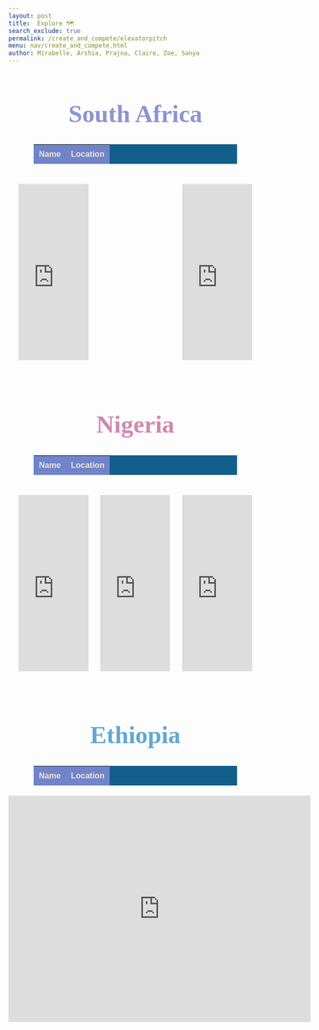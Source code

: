 ```yaml
---
layout: post
title:  Explore 🗺️
search_exclude: true
permalink: /create_and_compete/elevatorpitch
menu: nav/create_and_compete.html
author: Mirabelle, Arshia, Prajna, Claire, Zoe, Sanya
---
```


<!-- HTML table fragment for page -->
 <style>
    /* Table container styles */
    table {
      width: 80%;
      margin: 20px auto;
      border-collapse: collapse;
      background-color:rgb(115, 110, 215); /* Brown background */
      color: #F4E1D2; /* Light sand text color */
      font-family: "Ubuntu", sans-serif; /* African-inspired font */
      font-size: 16px;
      border: 2px solidrgb(95, 115, 203); /* Dark brown border */
    }

    /* Table header styles */
    th {
      background-color:rgb(181, 80, 116); /* Darker brown for header */
      color: #F4E1D2; /* Light text */
      padding: 10px;
      text-align: center;
      border: 2px solidrgb(179, 65, 70);
    }

    /* Table body styles */
    td {
      padding: 10px;
      text-align: center;
      border: 1px solidrgb(118, 112, 198); /* Border for table cells */
    }

    /* Zebra stripes effect */
    tr:nth-child(even) {
      background-color:rgb(212, 154, 231); /* Medium brown for even rows */
    }

    tr:nth-child(odd) {
      background-color:rgb(19, 79, 139); /* Base brown for odd rows */
    }

    /* Hover effect */
    tr:hover {
      background-color:rgb(140, 173, 210); /* Sand color */
      color:rgb(167, 187, 183); /* Dark brown text */
    }
</style>

<center>
<h1 style="
    color:rgb(140, 148, 210); /* Light brown (Tan) */
    font-family: 'Comic Sans MS', 'Brush Script MT', cursive; /* Fun and playful font */
    font-size: 3.5em; /* Adjusted size for emphasis */
">
    South Africa
</h1>
</center>

<table id="demo" class="table">
  <thead>
      <tr>
          <th>Name</th>
          <th>Location</th>
      </tr>
  </thead>
  <tbody id="result">
    <!-- javascript generated data -->
  </tbody>
</table>

<script>
  // prepare HTML result container for new output
  let resultContainer = document.getElementById("result");
  
  // prepare URL
  url = "http://127.0.0.1:8887/api/restaurant";

  // set options for cross origin header request
  let options = {
    method: 'GET', // *GET, POST, PUT, DELETE, etc.
    mode: 'cors', // no-cors, *cors, same-origin
    cache: 'default', // *default, no-cache, reload, force-cache, only-if-cached
    credentials: 'include', // include, *same-origin, omit
    headers: {
      'Content-Type': 'application/json',
    },
  };

  // fetch the API
  fetch(url, options)
    // response is a RESTful "promise" on any successful fetch
    .then(response => {
      // check for response errors and display
      if (response.status !== 200) {
          console.error(response.status);
          return;
      }
      // valid response will contain json data
      response.json().then(data => {
          console.log(data);
          for (const row of data.restaurant) {
            // tr and td build out for each row
            const tr = document.createElement("tr");
            const name = document.createElement("td");
            const location = document.createElement("td");
            // data is specific to the API
            name.innerHTML = row.name;
            location.innerHTML = row.location;
            // this builds each td into tr
            tr.appendChild(name);
            tr.appendChild(location);
            // add HTML to container
            resultContainer.appendChild(tr);
          }
      })
  })
</script>

<style>
    .restaurant-row {
        display: flex;
        justify-content: space-between;
        gap: 20px;
        padding: 20px;
    }

    .restaurant-item {
        width: 48%; 
        text-align: center;
    }

    .restaurant-item iframe {
        width: 100%;
        height: 350px;
        border: 0;
        margin-bottom: 10px;
    }

    .restaurant-item h4 {
        font-size: 1.5em;
        font-weight: bold;
        color: #826b64;
    }
</style>

<div class="restaurant-row">
    <div class="restaurant-item">
        <iframe src="https://www.google.com/maps/embed?pb=!1m18!1m12!1m3!1d5765.424877727608!2d28.033269416976754!3d-26.144375219692705!2m3!1f0!2f0!3f0!3m2!1i1024!2i768!4f13.1!3m3!1m2!1s0x1e950c9228422c2f%3A0x1ee2b0ec486639cd!2sMarble%20Restaurant!5e0!3m2!1sen!2sus!4v1733297404940!5m2!1sen!2sus" allowfullscreen="" loading="lazy"></iframe>
    </div>
    <div class="restaurant-item">
        <iframe src="https://www.google.com/maps/embed?pb=!1m18!1m12!1m3!1d57296.714149379346!2d28.25950275266904!3d-26.162675800000002!2m3!1f0!2f0!3f0!3m2!1i1024!2i768!4f13.1!3m3!1m2!1s0x1e953df37fc184a3%3A0xf76b8a604e73d5fd!2sPiatto%20Farrarmere!5e0!3m2!1sen!2sus!4v1733297665327!5m2!1sen!2sus" allowfullscreen="" loading="lazy"></iframe>
    </div>
</div>

 <style>
    /* Table container styles */
    table {
      width: 80%;
      margin: 20px auto;
      border-collapse: collapse;
      background-color:rgb(19, 95, 139); /* Brown background */
      color:rgb(234, 210, 244); /* Light sand text color */
      font-family: "Ubuntu", sans-serif; /* African-inspired font */
      font-size: 16px;
      border: 2px solidrgb(35, 31, 59); /* Dark brown border */
    }

    /* Table header styles */
    th {
      background-color:rgb(111, 132, 202); /* Darker brown for header */
      color: #F4E1D2; /* Light text */
      padding: 10px;
      text-align: center;
      border: 2px solidrgb(19, 117, 139);
    }

    /* Table body styles */
    td {
      padding: 10px;
      text-align: center;
      border: 1px solid #5E2C04; /* Border for table cells */
    }

    /* Zebra stripes effect */
    tr:nth-child(even) {
      background-color:rgb(176, 33, 76); /* Medium brown for even rows */
    }

    tr:nth-child(odd) {
      background-color:rgb(37, 67, 69); /* Base brown for odd rows */
    }

    /* Hover effect */
    tr:hover {
      background-color:rgb(55, 42, 100); /* Sand color */
      color:rgb(45, 103, 83); /* Dark brown text */
    }
</style>

<center>
<h1 style="
    color:rgb(207, 138, 175); /* Light brown (Tan) */
    font-family: 'Comic Sans MS', 'Brush Script MT', cursive; /* Fun and playful font */
    font-size: 3.5em; /* Adjusted size for emphasis */
">
    Nigeria
</h1>
</center>

<table id="demo" class="table">
  <thead>
      <tr>
          <th>Name</th>
          <th>Location</th>
      </tr>
  </thead>
  <tbody id="foodResult">
    <!-- javascript generated data -->
  </tbody>
</table>

<script>
  // prepare HTML result container for new output
  let foodResultContainer = document.getElementById("foodResult");
  
  // prepare URL
  foodUrl = "http://127.0.0.1:8887/api/food";

  // set options for cross origin header request
  let foodOptions = {
    method: 'GET', // *GET, POST, PUT, DELETE, etc.
    mode: 'cors', // no-cors, *cors, same-origin
    cache: 'default', // *default, no-cache, reload, force-cache, only-if-cached
    credentials: 'include', // include, *same-origin, omit
    headers: {
      'Content-Type': 'application/json',
    },
  };

  // fetch the API
  fetch(foodUrl, foodOptions)
    // response is a RESTful "promise" on any successful fetch
    .then(response => {
      // check for response errors and display
      if (response.status !== 200) {
          console.error(response.status);
          return;
      }
      // valid response will contain json data
      response.json().then(data => {
          console.log(data);
          for (const row of data.food) {
            // tr and td build out for each row
            const tr = document.createElement("tr");
            const name = document.createElement("td");
            const location = document.createElement("td");
            // data is specific to the API
            name.innerHTML = row.name;
            location.innerHTML = row.location;
            // this builds each td into tr
            tr.appendChild(name);
            tr.appendChild(location);
            // add HTML to container
            foodResultContainer.appendChild(tr);
          }
      })
  })
</script>


<style>
    .restaurant-link {
        text-decoration: none;
        color: inherit; /* Keeps the same text color */
    }

    .restaurant-link:hover {
        text-decoration: underline;
        color: #d2691e; /* Dark orange for hover effect */
    }
</style>

<style>
    .restaurant-row {
        display: flex;
        justify-content: space-between;
        gap: 20px;
        padding: 20px;
    }

    .restaurant-item {
        width: 30%;
        text-align: center;
    }

    .restaurant-item iframe {
        width: 100%;
        height: 350px;
        border: 0;
        margin-bottom: 10px;
    }

    .restaurant-item h4 {
        font-size: 1.5em;
        font-weight: bold;
        color: #826b64;
    }
</style>

<div class="restaurant-row">
    <div class="restaurant-item">
        <iframe src="https://www.google.com/maps/embed?pb=!1m18!1m12!1m3!1d112504.19526011754!2d7.386501752052531!3d9.084231247056183!2m3!1f0!2f0!3f0!3m2!1i1024!2i768!4f13.1!3m3!1m2!1s0x104e0a49284b1ac9%3A0x73b8df7c92ae2735!2sKilimanjaro%20Restaurant!5e0!3m2!1sen!2sus!4v1733297961979!5m2!1sen!2sus" allowfullscreen="" loading="lazy"></iframe>
    </div>
    <div class="restaurant-item">
        <iframe src="https://www.google.com/maps/embed?pb=!1m18!1m12!1m3!1d126518.07227419206!2d8.54178903416977!3d7.716398900000016!2m3!1f0!2f0!3f0!3m2!1i1024!2i768!4f13.1!3m3!1m2!1s0x105083236a0711fb%3A0xd7313e9c4f8599c7!2sMcFestine&#39;s!5e0!3m2!1sen!2sus!4v1733298034662!5m2!1sen!2sus" allowfullscreen="" loading="lazy"></iframe>
    </div>
    <div class="restaurant-item">
        <iframe src="https://www.google.com/maps/embed?pb=!1m18!1m12!1m3!1d31200.738318289295!2d6.639778524061299!3d12.17411975034274!2m3!1f0!2f0!3f0!3m2!1i1024!2i768!4f13.1!3m3!1m2!1s0x11b15caad3c23925%3A0x47383348b3d7a2d!2sUnity%20Restaurant!5e0!3m2!1sen!2sus!4v1733298580750!5m2!1sen!2sus" allowfullscreen="" loading="lazy"></iframe>
    </div>
</div>

<center>
<h1 style="
    color:rgb(99, 168, 208); /* Light brown (Tan) */
    font-family: 'Comic Sans MS', 'Brush Script MT', cursive; /* Fun and playful font */
    font-size: 3.5em; /* Adjusted size for emphasis */
">
    Ethiopia
</h1>
</center>

<table id="demo" class="table">
  <thead>
      <tr>
          <th>Name</th>
          <th>Location</th>
      </tr>
  </thead>
  <tbody id="mealResult">
    <!-- javascript generated data -->
  </tbody>
</table>

<script>
  // prepare HTML result container for new output
  let mealResultContainer = document.getElementById("mealResult");
  
  // prepare URL
  mealUrl = "http://127.0.0.1:8887/api/meal";

  // set options for cross origin header request
  let mealOptions = {
    method: 'GET', // *GET, POST, PUT, DELETE, etc.
    mode: 'cors', // no-cors, *cors, same-origin
    cache: 'default', // *default, no-cache, reload, force-cache, only-if-cached
    credentials: 'include', // include, *same-origin, omit
    headers: {
      'Content-Type': 'application/json',
    },
  };

  // fetch the API
  fetch(mealUrl, mealOptions)
    // response is a RESTful "promise" on any successful fetch
    .then(response => {
      // check for response errors and display
      if (response.status !== 200) {
          console.error(response.status);
          return;
      }
      // valid response will contain json data
      response.json().then(data => {
          console.log(data);
          for (const row of data.meal) {
            // tr and td build out for each row
            const tr = document.createElement("tr");
            const name = document.createElement("td");
            const location = document.createElement("td");
            // data is specific to the API
            name.innerHTML = row.name;
            location.innerHTML = row.location;
            // this builds each td into tr
            tr.appendChild(name);
            tr.appendChild(location);
            // add HTML to container
            mealResultContainer.appendChild(tr);
          }
      })
  })
</script>



<iframe src="https://www.google.com/maps/embed?pb=!1m18!1m12!1m3!1d4035058.949857512!2d34.59405017677945!3d9.019237200000006!2m3!1f0!2f0!3f0!3m2!1i1024!2i768!4f13.1!3m3!1m2!1s0x164b85af81997095%3A0xb157cd963137f231!2sMesti%20Restaurant!5e0!3m2!1sen!2sus!4v1733297824900!5m2!1sen!2sus" width="600" height="450" style="border:0;" allowfullscreen="" loading="lazy" referrerpolicy="no-referrer-when-downgrade"></iframe>

<style>
    .restaurant-link {
        text-decoration: none;
        color: inherit; /* Keeps the same text color */
    }

    .restaurant-link:hover {
        text-decoration: underline;
        color: #d2691e; /* Dark orange for hover effect */
    }
</style>
